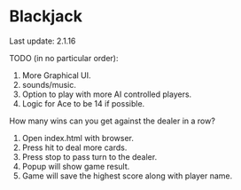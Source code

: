 # Blackjack
Last update: 2.1.16

TODO (in no particular order):

1. More Graphical UI.
2. sounds/music.
3. Option to play with more AI controlled players.
4. Logic for Ace to be 14 if possible.

How many wins can you get against the dealer in a row?

1. Open index.html with browser.
2. Press hit to deal more cards.
3. Press stop to pass turn to the dealer.
4. Popup will show game result.
5. Game will save the highest score along with player name.
